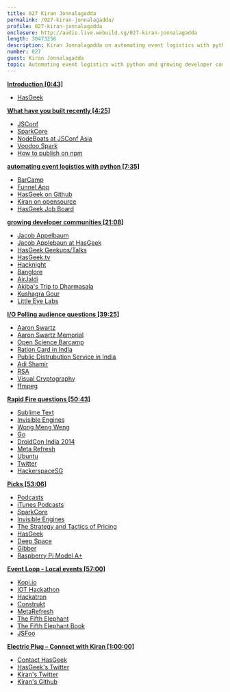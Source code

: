```yaml
---
title: 027 Kiran Jonnalagadda
permalink: /027-kiran-jonnalagadda/
profile: 027-kiran-jonnalagadda
enclosure: http://audio.live.webuild.sg/027-kiran-jonnalagadda
length: 30473256
description: Kiran Jonnalagadda on automating event logistics with python and growing developer communities.
number: 027
guest: Kiran Jonnalagadda
topic: Automating event logistics with python and growing developer communities
---
```


**[Introduction [0:43]](#t=0:43)**

- [HasGeek](http://hasgeek.in/)

**[What have you built recently [4:25]](#t=4:25)**

- [JSConf](http://2014.jsconf.asia/)
- [SparkCore](http://spark.io/)
- [NodeBoats at JSConf Asia](https://github.com/notthetup/nodeboatbuilder)
- [Voodoo Spark](https://github.com/voodootikigod/voodoospark)
- [How to publish on npm](https://docs.google.com/presentation/d/1eOkluuuSHc745HZFVLI9FU-zbAoWwtUYXXlcP-ORiuE/pub?start=false&loop=false&delayms=3000&slide=id.p)


**[automating event logistics with python [7:35]](#t=7:35)**

- [BarCamp](http://en.wikipedia.org/wiki/BarCamp)
- [Funnel App](https://funnel.hasgeek.com/)
- [HasGeek on Github](https://github.com/hasgeek)
- [Kiran on opensource](http://web.archive.org/web/20120723211027/http://jace.zaiki.in/2012/06/26/technology-outsource-vs-open-source)
- [HasGeek Job Board](https://hasjob.co/)

**[growing developer communities [21:08]](#t=21:08)**

- [Jacob Appelbaum](http://en.wikipedia.org/wiki/Jacob_Appelbaum)
- [Jacob Applebaun at HasGeek](https://geekup.in/2013/ioerror)
- [HasGeek Geekups/Talks](https://geekup.in/)
- [HasGeek.tv](https://hasgeek.tv/)
- [Hacknight](https://hacknight.in/)
- [Banglore](http://en.wikipedia.org/wiki/Bangalore)
- [AirJaldi](http://main.airjaldi.com/)
- [Akiba's Trip to Dharmasala](http://www.freaklabs.org/index.php/Blog/Misc/The-Road-to-Dharamsala-The-Beginning.html)
- [Kushagra Gour](https://github.com/chinchang)
- [Little Eye Labs](http://www.littleeye.co/)

**[I/O Polling audience questions [39:25]](#t=39:25)**

- [Aaron Swartz](http://en.wikipedia.org/wiki/Aaron_Swartz)
- [Aaron Swartz Memorial](https://hacknight.in/hasgeek/aaronsw-memorial)
- [Open Science Barcamp](https://www.facebook.com/events/535142356529944/)
- [Ration Card in India](http://en.wikipedia.org/wiki/Ration_card_%28India%29)
- [Public Distrubution Service in India](http://en.wikipedia.org/wiki/Public_distribution_system_\(India\))
- [Adi Shamir](http://en.wikipedia.org/wiki/Adi_Shamir)
- [RSA](http://en.wikipedia.org/wiki/RSA_%28cryptosystem%29)
- [Visual Cryptography](http://en.wikipedia.org/wiki/Visual_cryptography)
- [ffmpeg](https://www.ffmpeg.org/)

**[Rapid Fire questions [50:43]](#t=50:43)**

- [Sublime Text](http://www.sublimetext.com/)
- [Invisible Engines](http://mitpress.mit.edu/books/invisible-engines)
- [Wong Meng Weng](http://en.wikipedia.org/wiki/Meng_Weng_Wong)
- [Go](http://golang.org)
- [DroidCon India 2014](https://droidcon.in/2014/)
- [Meta Refresh](https://metarefresh.in/2014/)
- [Ubuntu](http://www.ubuntu.com/)
- [Twitter](http://twitter.com)
- [HackerspaceSG](http://hackerspace.sg)

**[Picks [53:06]](#t=53:06)**

- [Podcasts](http://en.wikipedia.org/wiki/Podcast)
- [iTunes Podcasts](https://www.apple.com/itunes/podcasts/)
- [SparkCore](http://spark.io/)
- [Invisible Engines](http://mitpress.mit.edu/books/invisible-engines)
- [The Strategy and Tactics of Pricing](http://www.amazon.com/The-Strategy-Tactics-Pricing-Profitably/dp/0136106811)
- [HasGeek](https://hasgeek.com/)
- [Deep Space](https://hasgeek.com/)
- [Gibber](http://gibber.mat.ucsb.edu/)
- [Raspberry Pi Model A+](http://www.raspberrypi.org/products/model-a-plus)

**[Event Loop - Local events [57:00]](#t=57:00)**

- [Kopi.io](http://kopi.io)
- [IOT Hackathon](http://peatix.com/event/62777)
- [Hackatron](http://hackatron.techinasia.com/)
- [Construkt](http://construkt.me/)
- [MetaRefresh](http://metarefresh.in/)
- [The Fifth Elephant](https://fifthelephant.in/)
- [The Fifth Elephant Book](http://en.wikipedia.org/wiki/The_Fifth_Elephant)
- [JSFoo](https://jsfoo.in/)

**[Electric Plug  – Connect with Kiran [1:00:00]](#t=1:00:00)**

- [Contact HasGeek](https://hasgeek.com/)
- [HasGeek's Twitter](http://twitter.com/hasgeek)
- [Kiran's Twitter](http://twitter.com/jackerhack)
- [Kiran's Github](https://github.com/jace)
